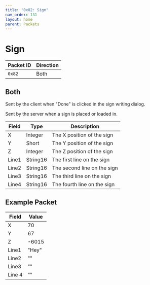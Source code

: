 ```yaml
---
title: "0x82: Sign"
nav_order: 131
layout: home
parent: Packets
---
```


# Sign

| Packet ID | Direction   |
| --------- | ----------- |
| `0x82`    | Both |

## Both
Sent by the client when "Done" is clicked in the sign writing dialog.

Sent by the server when a sign is placed or loaded in.

| Field | Type     | Description                 |
| ----- | -------- | --------------------------- |
| X     | Integer  | The X position of the sign  |
| Y     | Short    | The Y position of the sign  |
| Z     | Integer  | The Z position of the sign  |
| Line1 | String16 | The first line on the sign  |
| Line2 | String16 | The second line on the sign |
| Line3 | String16 | The third line on the sign  |
| Line4 | String16 | The fourth line on the sign |

## Example Packet

| Field | Value | 
| --- | --- |
| X | 70 |
| Y | 67 |
| Z | -6015 |
| Line1 | "Hey" |
| Line2 | "" |
| Line3 | "" |
| Line 4 | "" |